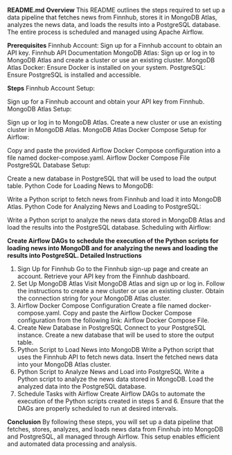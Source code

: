 ****README.md****
**Overview**
This README outlines the steps required to set up a data pipeline that fetches news from Finnhub, stores it in MongoDB Atlas, analyzes the news data, and loads the results into a PostgreSQL database. The entire process is scheduled and managed using Apache Airflow.

**Prerequisites**
Finnhub Account: Sign up for a Finnhub account to obtain an API key. Finnhub API Documentation
MongoDB Atlas: Sign up or log in to MongoDB Atlas and create a cluster or use an existing cluster. MongoDB Atlas
Docker: Ensure Docker is installed on your system.
PostgreSQL: Ensure PostgreSQL is installed and accessible.

**Steps**
Finnhub Account Setup:

Sign up for a Finnhub account and obtain your API key from Finnhub.
MongoDB Atlas Setup:

Sign up or log in to MongoDB Atlas.
Create a new cluster or use an existing cluster in MongoDB Atlas. MongoDB Atlas
Docker Compose Setup for Airflow:

Copy and paste the provided Airflow Docker Compose configuration into a file named docker-compose.yaml.
Airflow Docker Compose File
PostgreSQL Database Setup:

Create a new database in PostgreSQL that will be used to load the output table.
Python Code for Loading News to MongoDB:

Write a Python script to fetch news from Finnhub and load it into MongoDB Atlas.
Python Code for Analyzing News and Loading to PostgreSQL:

Write a Python script to analyze the news data stored in MongoDB Atlas and load the results into the PostgreSQL database.
Scheduling with Airflow:

**Create Airflow DAGs to schedule the execution of the Python scripts for loading news into MongoDB and for analyzing the news and loading the results into PostgreSQL.
Detailed Instructions**
1. Sign Up for Finnhub
Go to the Finnhub sign-up page and create an account.
Retrieve your API key from the Finnhub dashboard.
2. Set Up MongoDB Atlas
Visit MongoDB Atlas and sign up or log in.
Follow the instructions to create a new cluster or use an existing cluster.
Obtain the connection string for your MongoDB Atlas cluster.
3. Airflow Docker Compose Configuration
Create a file named docker-compose.yaml.
Copy and paste the Airflow Docker Compose configuration from the following link: Airflow Docker Compose File.
4. Create New Database in PostgreSQL
Connect to your PostgreSQL instance.
Create a new database that will be used to store the output table.
5. Python Script to Load News into MongoDB
Write a Python script that uses the Finnhub API to fetch news data.
Insert the fetched news data into your MongoDB Atlas cluster.
6. Python Script to Analyze News and Load into PostgreSQL
Write a Python script to analyze the news data stored in MongoDB.
Load the analyzed data into the PostgreSQL database.
7. Schedule Tasks with Airflow
Create Airflow DAGs to automate the execution of the Python scripts created in steps 5 and 6.
Ensure that the DAGs are properly scheduled to run at desired intervals.

**Conclusion**
By following these steps, you will set up a data pipeline that fetches, stores, analyzes, and loads news data from Finnhub into MongoDB and PostgreSQL, all managed through Airflow. This setup enables efficient and automated data processing and analysis.
